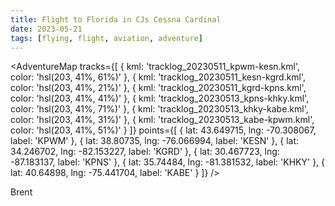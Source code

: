 ```yaml
---
title: Flight to Florida in CJs Cessna Cardinal
date: 2023-05-21
tags: [flying, flight, aviation, adventure]
---
```


<script>
    import FlickrPhotoset from '$lib/components/FlickrPhotoset.svelte'
    import AdventureMap from '$lib/components/AdventureMap.svelte'
</script>

<AdventureMap tracks={[ { kml: 'tracklog_20230511_kpwm-kesn.kml', color: 'hsl(203, 41%, 61%)' }, { kml: 'tracklog_20230511_kesn-kgrd.kml', color: 'hsl(203, 41%, 21%)' }, { kml: 'tracklog_20230511_kgrd-kpns.kml', color: 'hsl(203, 41%, 41%)' }, { kml: 'tracklog_20230513_kpns-khky.kml', color: 'hsl(203, 41%, 71%)' }, { kml: 'tracklog_20230513_khky-kabe.kml', color: 'hsl(203, 41%, 31%)' }, { kml: 'tracklog_20230513_kabe-kpwm.kml', color: 'hsl(203, 41%, 51%)' } ]} points={[ { lat: 43.649715, lng: -70.308067, label: 'KPWM' }, { lat: 38.80735, lng: -76.066994, label: 'KESN' }, { lat: 34.246702, lng: -82.153227, label: 'KGRD' }, { lat: 30.467723, lng: -87.183137, label: 'KPNS' }, { lat: 35.74484, lng: -81.381532, label: 'KHKY' }, { lat: 40.64898, lng: -75.441704, label: 'KABE' } ]} />

<FlickrPhotoset photoset_id="72177720308442527" />

Brent
